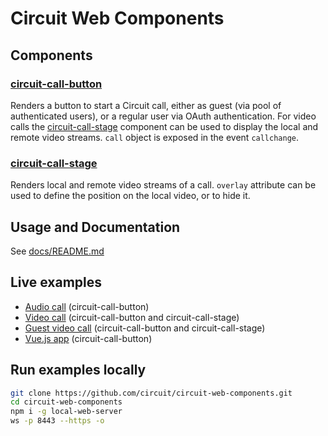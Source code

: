 # Circuit Web Components

## Components

### [circuit-call-button](docs/circuit-call-button.md)
Renders a button to start a Circuit call, either as guest (via pool of authenticated users), or a regular user via OAuth authentication. For video calls the [circuit-call-stage](circuit-call-stage.md) component can be used to display the local and remote video streams. `call` object is exposed in the event `callchange`.


### [circuit-call-stage](docs/circuit-call-stage.md)
Renders local and remote video streams of a call. `overlay` attribute can be used to define the position on the local video, or to hide it.

## Usage and Documentation
See [docs/README.md](docs/README.md)

## Live examples
* [Audio call](https://cdn.staticaly.com/gh/circuit/circuit-web-components/master/examples/audioCall.html) (circuit-call-button)
* [Video call](https://cdn.staticaly.com/gh/circuit/circuit-web-components/master/examples/videoCall.html) (circuit-call-button and circuit-call-stage)
* [Guest video call](https://cdn.staticaly.com/gh/circuit/circuit-web-components/master/examples/guestCall.html) (circuit-call-button and circuit-call-stage)
* [Vue.js app](https://cdn.staticaly.com/gh/circuit/circuit-web-components/master/examples/vue.html) (circuit-call-button)




## Run examples locally
```bash
git clone https://github.com/circuit/circuit-web-components.git
cd circuit-web-components
npm i -g local-web-server
ws -p 8443 --https -o
```
